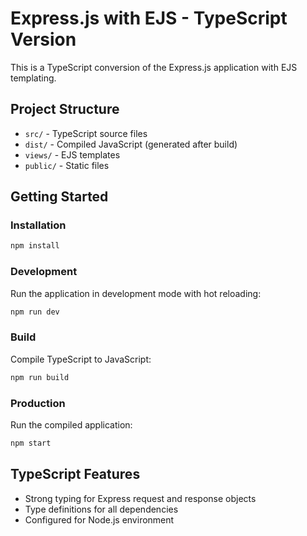 # Express.js with EJS - TypeScript Version

This is a TypeScript conversion of the Express.js application with EJS templating.

## Project Structure

- `src/` - TypeScript source files
- `dist/` - Compiled JavaScript (generated after build)
- `views/` - EJS templates
- `public/` - Static files

## Getting Started

### Installation

```bash
npm install
```

### Development

Run the application in development mode with hot reloading:

```bash
npm run dev
```

### Build

Compile TypeScript to JavaScript:

```bash
npm run build
```

### Production

Run the compiled application:

```bash
npm start
```

## TypeScript Features

- Strong typing for Express request and response objects
- Type definitions for all dependencies
- Configured for Node.js environment
